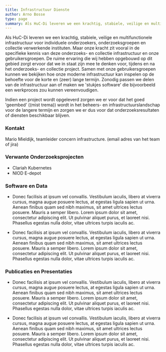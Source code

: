 ```yaml
---
title: Infrastructuur Dienste
author: Arno Bosse
type: page
summary: Als HuC-Di leveren we een krachtig, stabiele, veilige en multifunctionele infrastructuur voor individuele onderzoekers, onderzoeksgroepen en collectie verwerkende instituten.
---
```


Als HuC-Di leveren we een krachtig, stabiele, veilige en multifunctionele infrastructuur voor individuele onderzoekers, onderzoeksgroepen en collectie verwerkende instituten. Maar onze  kracht zit vooral  in de specifieke kennis van deze onderzoeks- en collectie infrastructuur en onze gebruikersgroepen. De ruime ervaring die wij hebben opgebouwd op dit gebied zorgt ervoor dat we in staat zijn mee te denken voor, tijdens en na het onderzoeks- en collectie project. Samen met onze gebruikersgroepen  kunnen we bekijken hoe onze  moderne infrastructuur kan inspelen op de behoefte voor de korte en (zeer) lange termijn. Zonodig passen we delen van de infrastructuur aan of maken we 'stukjes software' die bijvoorbeeld een werkproces zou kunnen vereenvoudigen.

Indien een project wordt opgeleverd zorgen we er voor dat het goed 'geembed' ((mist trema)) wordt in het beheers- en infrastructuurslandschap voor de langere termijn en zorgen we er dus voor dat onderzoeksresultaten of diensten beschikbaar blijven.

### Kontakt

Mario Mieldijk, teamleider concern infrastructure. (email adres van het team of jira)

### Verwante Onderzoeksprojecten

- Clariah Kubernetes
- NIOD E-depot

### Software en Data

- Donec facilisis at ipsum vel convallis. Vestibulum iaculis, libero at viverra cursus, magna augue posuere lectus, at egestas ligula sapien ut urna. Aenean finibus quam sed nibh maximus, sit amet ultrices lectus posuere. Mauris a semper libero. Lorem ipsum dolor sit amet, consectetur adipiscing elit. Ut pulvinar aliquet purus, et laoreet nisi. Phasellus egestas nulla dolor, vitae ultrices turpis iaculis ac.

- Donec facilisis at ipsum vel convallis. Vestibulum iaculis, libero at viverra cursus, magna augue posuere lectus, at egestas ligula sapien ut urna. Aenean finibus quam sed nibh maximus, sit amet ultrices lectus posuere. Mauris a semper libero. Lorem ipsum dolor sit amet, consectetur adipiscing elit. Ut pulvinar aliquet purus, et laoreet nisi. Phasellus egestas nulla dolor, vitae ultrices turpis iaculis ac.

### Publicaties en Presentaties

- Donec facilisis at ipsum vel convallis. Vestibulum iaculis, libero at viverra cursus, magna augue posuere lectus, at egestas ligula sapien ut urna. Aenean finibus quam sed nibh maximus, sit amet ultrices lectus posuere. Mauris a semper libero. Lorem ipsum dolor sit amet, consectetur adipiscing elit. Ut pulvinar aliquet purus, et laoreet nisi. Phasellus egestas nulla dolor, vitae ultrices turpis iaculis ac.

- Donec facilisis at ipsum vel convallis. Vestibulum iaculis, libero at viverra cursus, magna augue posuere lectus, at egestas ligula sapien ut urna. Aenean finibus quam sed nibh maximus, sit amet ultrices lectus posuere. Mauris a semper libero. Lorem ipsum dolor sit amet, consectetur adipiscing elit. Ut pulvinar aliquet purus, et laoreet nisi. Phasellus egestas nulla dolor, vitae ultrices turpis iaculis ac.
